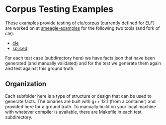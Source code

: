 # Corpus Testing Examples

These examples provide testing of cle/corpus (currently defined for ELF) are worked on at [smeagle-examples](https://github.com/buildsi/smeagle-examples)
for the following two tools (and fork of cle):

 - [cle](https://github.com/vsoch/cle)
 - [spliced](https://github.com/buildsi/spliced)
 
For each test case (subdirectory here) we have facts.json that have been generated (and manually validated)
and for the test we generate them again and test against this ground truth.


## Organization

Each subfolder here is a type of structure or design that can be used to generate
facts. The binaries are built with g++ 12.1 (from a container) and provided here
for a ground truth. To manually build on your local machine with whatever compiler is available,
there are Makefile in each test subdirectory.

